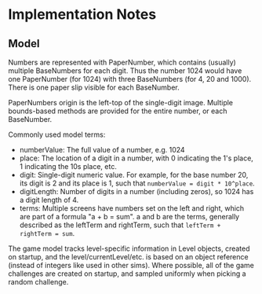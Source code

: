 # Implementation Notes

## Model

Numbers are represented with PaperNumber, which contains (usually) multiple BaseNumbers for each digit. Thus the number
1024 would have one PaperNumber (for 1024) with three BaseNumbers (for 4, 20 and 1000). There is one paper slip visible
for each BaseNumber.

PaperNumbers origin is the left-top of the single-digit image. Multiple bounds-based methods are provided for the entire
number, or each BaseNumber.

Commonly used model terms:

- numberValue: The full value of a number, e.g. 1024
- place: The location of a digit in a number, with 0 indicating the 1's place, 1 indicating the 10s place, etc.
- digit: Single-digit numeric value. For example, for the base number 20, its digit is 2 and its place is 1, such that
  ```numberValue = digit * 10^place```.
- digitLength: Number of digits in a number (including zeros), so 1024 has a digit length of 4.
- terms: Multiple screens have numbers set on the left and right, which are part of a formula "a + b = sum". a and b are
  the terms, generally described as the leftTerm and rightTerm, such that ```leftTerm + rightTerm = sum```.

The game model tracks level-specific information in Level objects, created on startup, and the level/currentLevel/etc.
is based on an object reference (instead of integers like used in other sims). Where possible, all of the game
challenges are created on startup, and sampled uniformly when picking a random challenge.


